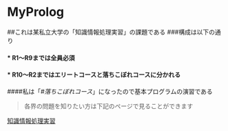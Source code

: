# MyProlog
##これは某私立大学の「知識情報処理実習」の課題である
###構成は以下の通り

#### * R1〜R9までは全員必須
#### * R10〜R2まではエリートコースと落ちこぼれコースに分かれる

####私は「*#落ちこぼれコース*」になったので基本プログラムの演習である

>各界の問題を知りたい方は下記のページで見ることができます

[知識情報処理実習](https://ist.ksc.kwansei.ac.jp/~ktaka/PROLOG/EonKP.html)
